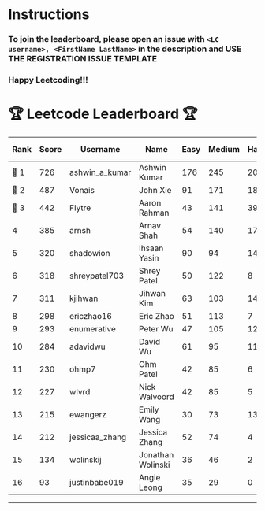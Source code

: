 # Instructions
### To join the leaderboard, please open an issue with `<LC username>, <FirstName LastName>` in the description and USE THE REGISTRATION ISSUE TEMPLATE
### Happy Leetcoding!!!


# 🏆 Leetcode Leaderboard 🏆

| Rank | Score | Username       | Name | Easy | Medium | Hard | Problems Solved |
|------|----------------|-----------------|-------------------|--------------|--------------|--------------|--------------|
| 🥇 1 | 726 | ashwin_a_kumar | Ashwin Kumar | 176 | 245 | 20 | 441 |
| 🥈 2 | 487 | Vonais | John Xie | 91 | 171 | 18 | 280 |
| 🥉 3 | 442 | Flytre | Aaron Rahman | 43 | 141 | 39 | 223 |
| 4 | 385 | arnsh | Arnav Shah | 54 | 140 | 17 | 211 |
| 5 | 320 | shadowion | Ihsaan Yasin | 90 | 94 | 14 | 198 |
| 6 | 318 | shreypatel703 | Shrey Patel | 50 | 122 | 8 | 180 |
| 7 | 311 | kjihwan | Jihwan Kim | 63 | 103 | 14 | 180 |
| 8 | 298 | ericzhao16 | Eric Zhao | 51 | 113 | 7 | 171 |
| 9 | 293 | enumerative | Peter Wu | 47 | 105 | 12 | 164 |
| 10 | 284 | adavidwu | David Wu | 61 | 95 | 11 | 167 |
| 11 | 230 | ohmp7 | Ohm Patel | 42 | 85 | 6 | 133 |
| 12 | 227 | wlvrd | Nick Walvoord | 42 | 85 | 5 | 132 |
| 13 | 215 | ewangerz | Emily Wang | 30 | 73 | 13 | 116 |
| 14 | 212 | jessicaa_zhang | Jessica Zhang | 52 | 74 | 4 | 130 |
| 15 | 134 | wolinskij | Jonathan Wolinski | 36 | 46 | 2 | 84 |
| 16 | 93 | justinbabe019 | Angie Leong | 35 | 29 | 0 | 64 |
---